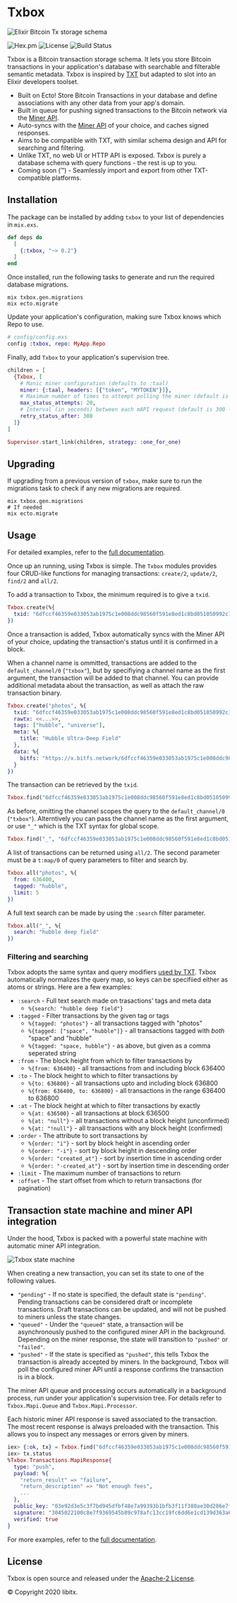 # Txbox

![Elixir Bitcoin Tx storage schema](https://github.com/libitx/txbox/raw/master/media/poster.png)

![Hex.pm](https://img.shields.io/hexpm/v/txbox?color=informational)
![License](https://img.shields.io/github/license/libitx/txbox?color=informational)
![Build Status](https://img.shields.io/github/workflow/status/libitx/txbox/Elixir%20CI)

Txbox is a Bitcoin transaction storage schema. It lets you store Bitcoin transactions in your application's database with searchable and filterable semantic metadata. Txbox is inspired by [TXT](https://txt.network/) but adapted to slot into an Elixir developers toolset.

* Built on Ecto! Store Bitcoin Transactions in your database and define associations with any other data from your app's domain.
* Built in queue for pushing signed transactions to the Bitcoin network via the [Miner API](https://github.com/bitcoin-sv/merchantapi-reference).
* Auto-syncs with the [Miner API](https://github.com/bitcoin-sv/merchantapi-reference) of your choice, and caches signed responses.
* Aims to be compatible with TXT, with similar schema design and API for searching and filtering.
* Unlike TXT, no web UI or HTTP API is exposed. Txbox is purely a database schema with query functions - the rest is up to you.
* Coming soon (™) - Seamlessly import and export from other TXT-compatible platforms.

## Installation

The package can be installed by adding `txbox` to your list of dependencies in `mix.exs`.


```elixir
def deps do
  [
    {:txbox, "~> 0.2"}
  ]
end
```

Once installed, run the following tasks to generate and run the required database migrations.

```console
mix txbox.gen.migrations
mix ecto.migrate
```

Update your application's configuration, making sure Txbox knows which Repo to use.

```elixir
# config/config.exs
config :txbox, repo: MyApp.Repo
```      

Finally, add `Txbox` to your application's supervision tree.

```elixir
children = [
  {Txbox, [
    # Manic miner configuration (defaults to :taal)
    miner: {:taal, headers: [{"token", "MYTOKEN"}]},
    # Maximum number of times to attempt polling the miner (default is 20)
    max_status_attempts: 20,
    # Interval (in seconds) between each mAPI request (default is 300 - 5 minutes)
    retry_status_after: 300
  ]}
]

Supervisor.start_link(children, strategy: :one_for_one)
```

## Upgrading

If upgrading from a previous version of `txbox`, make sure to run the migrations
task to check if any new migrations are required.

```console
mix txbox.gen.migrations
# If needed
mix ecto.migrate
```

## Usage

For detailed examples, refer to the [full documentation](https://hexdocs.pm/txbox).

Once up an running, using Txbox is simple. The `Txbox` modules provides four CRUD-like functions for managing transactions: `create/2`, `update/2`, `find/2` and `all/2`.

To add a transaction to Txbox, the minimum required is to give a `txid`.

```elixir
Txbox.create(%{
  txid: "6dfccf46359e033053ab1975c1e008ddc98560f591e8ed1c8bd051050992c110"
})
```

Once a transaction is added, Txbox automatically syncs with the Miner API of your choice, updating the transaction's status until it is confirmed in a block.

When a channel name is ommitted, transactions are added to the `default_channel/0` (`"txbox"`), but by specifiying a channel name as the first argument, the transaction will be added to that channel. You can provide additional metadata about the transaction, as well as attach the raw transaction binary.

```elixir
Txbox.create("photos", %{
  txid: "6dfccf46359e033053ab1975c1e008ddc98560f591e8ed1c8bd051050992c110",
  rawtx: <<...>>,
  tags: ["hubble", "universe"],
  meta: %{
    title: "Hubble Ultra-Deep Field"
  },
  data: %{
    bitfs: "https://x.bitfs.network/6dfccf46359e033053ab1975c1e008ddc98560f591e8ed1c8bd051050992c110.out.0.3"
  }
})
```

The transaction can be retrieved by the `txid`.

```elixir
Txbox.find("6dfccf46359e033053ab1975c1e008ddc98560f591e8ed1c8bd051050992c110")
```

As before, omitting the channel scopes the query to the `default_channel/0` (`"txbox"`). Alterntively you can pass the channel name as the first argument, or use `"_"` which is the TXT syntax for global scope.

```elixir
Txbox.find("_", "6dfccf46359e033053ab1975c1e008ddc98560f591e8ed1c8bd051050992c110")
```

A list of transactions can be returned using `all/2`. The second parameter must be a `t:map/0` of query parameters to filter and search by.

```elixir
Txbox.all("photos", %{
  from: 636400,
  tagged: "hubble",
  limit: 5
})
```

A full text search can be made by using the `:search` filter parameter.

```elixir
Txbox.all("_", %{
  search: "hubble deep field"
})
```

### Filtering and searching

Txbox adopts the same syntax and query modifiers [used by TXT](https://txt.network/#/?id=c-queries). Txbox automatically normalizes the query map, so keys can be specifiied either as atoms or strings. Here are a few examples:

* `:search` - Full text search made on trasactions' tags and meta data
  * `%{search: "hubble deep field"}`
* `:tagged` - Filter transactions by the given tag or tags
  * `%{tagged: "photos"}` - all transactions tagged with "photos"
  * `%{tagged: ["space", "hubble"]}` - all transactions tagged with *both* "space" and "hubble"
  * `%{tagged: "space, hubble"}` - as above, but given as a comma seperated string
* `:from` - The block height from which to filter transactions by
  * `%{from: 636400}` - all transactions from and including block 636400
* `:to` - The block height to which to filter transactions by
  * `%{to: 636800}` - all transactions upto and including block 636800
  * `%{from: 636400, to: 636800}` - all transactions in the range 636400 to 636800
* `:at` - The block height at which to filter transactions by exactly
  * `%{at: 636500}` - all transactions at block 636500
  * `%{at: "null"}` - all transactions without a block height (unconfirmed)
  * `%{at: "!null"}` - all transactions with any block height (confirmed)
* `:order` - The attribute to sort transactions by
  * `%{order: "i"}` - sort by block height in ascending order
  * `%{order: "-i"}` - sort by block height in descending order
  * `%{order: "created_at"}` - sort by insertion time in ascending order
  * `%{order: "-created_at"}` - sort by insertion time in descending order
* `:limit` - The maximum number of transactions to return
* `:offset` - The start offset from which to return transactions (for pagination)


## Transaction state machine and miner API integration

Under the hood, Txbox is packed with a powerful state machine with automatic miner API integration.

![Txbox state machine](https://github.com/libitx/txbox/raw/master/media/state-machine.png)

When creating a new transaction, you can set its state to one of the following values.

* `"pending"` - If no state is specified, the default state is `"pending"`. Pending transactions can be considered draft or incomplete transactions. Draft transactions can be updated, and will not be pushed to miners unless the state changes.
* `"queued"` - Under the `"queued"` state, a transaction will be asynchronously pushed to the configured miner API in the background. Depending on the miner response, the state will transition to `"pushed"` or `"failed"`.
* `"pushed"` - If the state is specified as `"pushed"`, this tells Txbox the transaction is already accepted by miners. In the background, Txbox will poll the configured miner API until a response confirms the transaction is in a block.

The miner API queue and processing occurs automatically in a background process, run under your application's supervision tree. For details refer to `Txbox.Mapi.Queue` and `Txbox.Mapi.Processor`.

Each historic miner API response is saved associated to the transaction. The most recent response is always preloaded with the transaction. This allows you to inspect any messages or errors given by miners.

```elixir
iex> {:ok, tx} = Txbox.find("6dfccf46359e033053ab1975c1e008ddc98560f591e8ed1c8bd051050992c110")
iex> tx.status
%Txbox.Transactions.MapiResponse{
  type: "push",
  payload: %{
    "return_result" => "failure",
    "return_description" => "Not enough fees",
    ...
  },
  public_key: "03e92d3e5c3f7bd945dfbf48e7a99393b1bfb3f11f380ae30d286e7ff2aec5a270",
  signature: "3045022100c8e7f9369545b89c978afc13cc19fc6dd6e1cd139d363a6b808141e2c9fccd2e02202e12f4bf91d10bf7a45191e6fe77f50d7b5351dae7e0613fecc42f61a5736af8",
  verified: true
}
```

For more examples, refer to the [full documentation](https://hexdocs.pm/txbox).

## License

Txbox is open source and released under the [Apache-2 License](https://github.com/libitx/manic/blob/master/LICENSE.md).

© Copyright 2020 libitx.